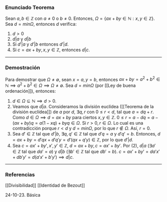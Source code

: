 ### Enunciado Teorema

Sean $a,b \in \mathbb{Z}$ con $a \not = 0$ o $b \not = 0$. Entonces, $\Omega = \{ax + by \in \mathbb{N}: x,y \in \mathbb{Z}\}$. Sea $d = min\Omega$, entonces $d$ verifica:
1. $d > 0$
2. $d | a$ y $d|b$
3. Si $d'|a$ y $d'|b$ entonces $d'|d$.
4. Si $c = ax + by, x, y \in \mathbb{Z}$, entonces $d |c$.

---
### Demostración

Para demostrar que $\Omega \not = \emptyset$, sean $x = a, y = b$, entonces $ax + by = a^2 + b^2 \in \mathbb{N} \implies a^2 + b^2 \in \Omega \implies \Omega \not = \emptyset$. Sea $d = min\Omega$ (por [[Ley de buena ordenación]]), entonces:
1.  $d \in \Omega \subseteq \mathbb{N} \implies d > 0$.
2. Veamos que $d|a$. Consideramos la división euclídea ([[Teorema de la división euclídea]]) de $a$ por $d$, $\exists q, r$ con $0\le r < d$, tal que $a = dq + r$. Como $d \in \Omega \implies d = ax + by$ para ciertos $x,y \in \mathbb{Z}$. $0 \le r = a - dq = a - (ax + by)q = a(1-xq) +byq \in \Omega$. Si $r > 0, r \in \Omega$. Lo cual es una contradicción porque $r < d$ y $d = min \Omega$, por lo que $r \not \in \Omega$. Así, $r = 0$.
3. Sea $d' \in \mathbb{Z}$ tal que $d'|b$, $\exists q, q' \in \mathbb{Z}$ tal que $d'q = a$ y $d'q' = b$. Entonces, $d = ax + by = d'qx + d'q'y = d'(qx+q'y) \in \mathbb{Z}$, por lo que $d'|d$.
4. Sea $c = ax' + by', x', y' \in \mathbb{Z}$, $d = ax + by, c = ax' + by'$. Por (2), $d | a$ ($\exists a' \in \mathbb{Z}$ tal que $da' = a$) y $d|b$ ($\exists b' \in \mathbb{Z}$ tal que $db' = b$). $c = ax' + by' = da'x' +db'y' = d(a'x' + b'y') \implies d | c$.

---
### Referencias

[[Divisibilidad]]
[[Identidad de Bezout]]

24-10-23. Básica